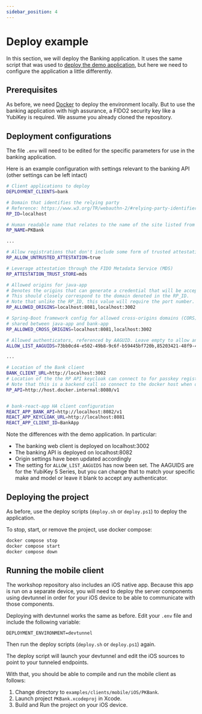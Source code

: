 ```yaml
---
sidebar_position: 4
---
```


# Deploy example

In this section, we will deploy the Banking application.
It uses the same script that was used to [deploy the demo application](/docs/deploy), but here we need to configure the application a little differently.

## Prerequisites

As before, we need [Docker](https://www.docker.com/) to deploy the environment locally.
But to use the banking application with high assurance, a FIDO2 security key like a YubiKey is required.
We assume you already cloned the repository.

## Deployment configurations

The file `.env` will need to be edited for the specific parameters for use in the banking application.

Here is an example configuration with settings relevant to the banking API (other settings can be left intact)

```bash
# Client applications to deploy
DEPLOYMENT_CLIENTS=bank

# Domain that identifies the relying party
# Reference: https://www.w3.org/TR/webauthn-2/#relying-party-identifier
RP_ID=localhost

# Human readable name that relates to the name of the site listed from the RP_ID
RP_NAME=PKBank

...

# Allow registrations that don't include some form of trusted attestation
RP_ALLOW_UNTRUSTED_ATTESTATION=true

# Leverage attestation through the FIDO Metadata Service (MDS)
RP_ATTESTATION_TRUST_STORE=mds

# Allowed origins for java-app
# Denotes the origins that can generate a credential that will be accepted by the relying party.
# This should closely correspond to the domain denoted in the RP_ID. 
# Note that unlike the RP_ID, this value will require the port number.
RP_ALLOWED_ORIGINS=localhost:8081,localhost:3002

# Spring-Boot framework config for allowed cross-origins domains (CORS)
# shared between java-app and bank-app
RP_ALLOWED_CROSS_ORIGINS=localhost:8081,localhost:3002

# Allowed authenticators, referenced by AAGUID. Leave empty to allow any authenticator
ALLOW_LIST_AAGUIDS=73bb0cd4-e502-49b8-9c6f-b59445bf720b,85203421-48f9-4355-9bc8-8a53846e5083,c1f9a0bc-1dd2-404a-b27f-8e29047a43fd

...

# Location of the Bank client
BANK_CLIENT_URL=http://localhost:3002
# Location of the the RP API keycloak can connect to for passkey registration/validation
# Note that this is a backend call so connect to the docker host when deploying on localhost
RP_API=http://host.docker.internal:8080/v1


# bank-react-app HA client configuration
REACT_APP_BANK_API=http://localhost:8082/v1
REACT_APP_KEYCLOAK_URL=http://localhost:8081
REACT_APP_CLIENT_ID=BankApp
```

Note the differences with the demo application. In particular:

- The banking web client is deployed on localhost:3002
- The banking API is deployed on localhost:8082
- Origin settings have been updated accordingly
- The setting for `ALLOW_LIST_AAGUIDS` has now been set. The AAGUIDS are for the YubiKey 5 Series, but you can change that to match your specific make and model or leave it blank to accept any authenticator.

## Deploying the project

As before, use the deploy scripts (`deploy.sh` or `deploy.ps1`) to deploy the application.

To stop, start, or remove the project, use docker compose:

```bash
docker compose stop
docker compose start
docker compose down
```

## Running the mobile client

The workshop repository also includes an iOS native app.
Because this app is run on a separate device, you will need to deploy the server components using devtunnel in order for your iOS device to be able to communicate with those components.

Deploying with devtunnel works the same as before. Edit your `.env` file and include the following variable:

	DEPLOYMENT_ENVIRONMENT=devtunnel

Then run the deploy scripts (`deploy.sh` or `deploy.ps1`) again.

The deploy script will launch your devtunnel and edit the iOS sources to point to your tunneled endpoints.

With that, you should be able to compile and run the mobile client as follows:

1. Change directory to `examples/clients/mobile/iOS/PKBank`.
2. Launch project `PKBank.xcodeproj` in Xcode.
3. Build and Run the project on your iOS device.

